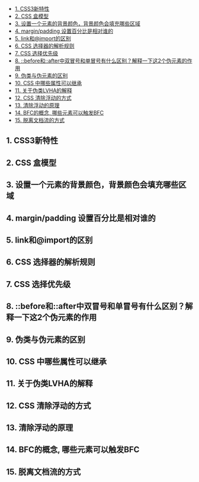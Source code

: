 <!--
 * @Author: shengCW
 * @Email: 2367896538@qq.com
 * @Date: 2021-02-26 19:25:26
 * @LastEditors: shengCW
 * @LastEmail: 2367896538@qq.com
 * @LastEditTime: 2021-02-26 19:40:57
 * @Description: file content
-->
<!-- TOC -->

- [1. CSS3新特性](#1-css3新特性)
- [2. CSS 盒模型](#2-css-盒模型)
- [3. 设置一个元素的背景颜色，背景颜色会填充哪些区域](#3-设置一个元素的背景颜色背景颜色会填充哪些区域)
- [4. margin/padding 设置百分比是相对谁的](#4-marginpadding-设置百分比是相对谁的)
- [5. link和@import的区别](#5-link和import的区别)
- [6. CSS 选择器的解析规则](#6-css-选择器的解析规则)
- [7. CSS 选择优先级](#7-css-选择优先级)
- [8. ::before和::after中双冒号和单冒号有什么区别？解释一下这2个伪元素的作用](#8-before和after中双冒号和单冒号有什么区别解释一下这2个伪元素的作用)
- [9. 伪类与伪元素的区别](#9-伪类与伪元素的区别)
- [10. CSS 中哪些属性可以继承](#10-css-中哪些属性可以继承)
- [11. 关于伪类LVHA的解释](#11-关于伪类lvha的解释)
- [12. CSS 清除浮动的方式](#12-css-清除浮动的方式)
- [13. 清除浮动的原理](#13-清除浮动的原理)
- [14. BFC的概念, 哪些元素可以触发BFC](#14-bfc的概念-哪些元素可以触发bfc)
- [15. 脱离文档流的方式](#15-脱离文档流的方式)

<!-- /TOC -->
## 1. CSS3新特性

## 2. CSS 盒模型

## 3. 设置一个元素的背景颜色，背景颜色会填充哪些区域

## 4. margin/padding 设置百分比是相对谁的

## 5. link和@import的区别

## 6. CSS 选择器的解析规则

## 7. CSS 选择优先级

## 8. ::before和::after中双冒号和单冒号有什么区别？解释一下这2个伪元素的作用

## 9. 伪类与伪元素的区别

## 10. CSS 中哪些属性可以继承

## 11. 关于伪类LVHA的解释

## 12. CSS 清除浮动的方式

## 13. 清除浮动的原理

## 14. BFC的概念, 哪些元素可以触发BFC

## 15. 脱离文档流的方式
